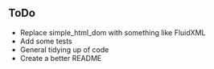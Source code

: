 ## ToDo
* Replace simple_html_dom with something like FluidXML
* Add some tests
* General tidying up of code
* Create a better README
